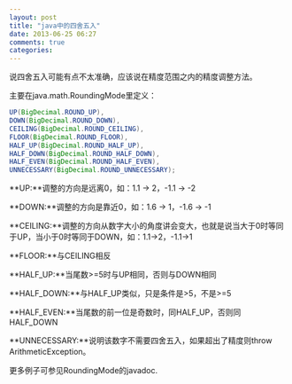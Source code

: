 ```yaml
---
layout: post
title: "java中的四舍五入"
date: 2013-06-25 06:27
comments: true
categories: 
---
```


说四舍五入可能有点不太准确，应该说在精度范围之内的精度调整方法。 

主要在java.math.RoundingMode里定义： 

``` java
UP(BigDecimal.ROUND_UP),
DOWN(BigDecimal.ROUND_DOWN),
CEILING(BigDecimal.ROUND_CEILING),
FLOOR(BigDecimal.ROUND_FLOOR),
HALF_UP(BigDecimal.ROUND_HALF_UP),
HALF_DOWN(BigDecimal.ROUND_HALF_DOWN),
HALF_EVEN(BigDecimal.ROUND_HALF_EVEN),
UNNECESSARY(BigDecimal.ROUND_UNNECESSARY);
```

**UP:**调整的方向是远离0，如：1.1 -> 2，-1.1 -> -2 

**DOWN:**调整的方向是靠近0，如：1.6 -> 1，-1.6 -> -1 

**CEILING:**调整的方向从数字大小的角度讲会变大，也就是说当大于0时等同于UP，当小于0时等同于DOWN，如：1.1->2，-1.1->1 

**FLOOR:**与CEILING相反 

**HALF_UP:**当尾数>=5时与UP相同，否则与DOWN相同 

**HALF_DOWN:**与HALF_UP类似，只是条件是>5，不是>=5 

**HALF_EVEN:**当尾数的前一位是奇数时，同HALF_UP，否则同HALF_DOWN 

**UNNECESSARY:**说明该数字不需要四舍五入，如果超出了精度则throw ArithmeticException。 

更多例子可参见RoundingMode的javadoc.
